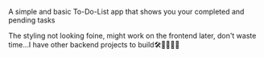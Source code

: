A simple and basic To-Do-List app that shows you your completed and pending tasks

The styling not looking foine, might work on the frontend later, don't waste time...I have other backend projects to build🛠️👨🏽‍💻🚀
